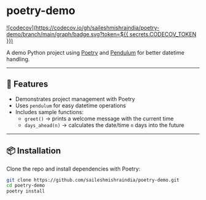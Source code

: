 # poetry-demo
[![codecov](https://codecov.io/gh/saileshmishraindia/poetry-demo/branch/main/graph/badge.svg?token=${{ secrets.CODECOV_TOKEN }})](https://codecov.io/gh/saileshmishraindia/poetry-demo)


A demo Python project using [Poetry](https://python-poetry.org/) and [Pendulum](https://pendulum.eustace.io/) for better datetime handling.

---

## 🚀 Features
- Demonstrates project management with Poetry
- Uses `pendulum` for easy datetime operations
- Includes sample functions:
  - `greet()` → prints a welcome message with the current time
  - `days_ahead(n)` → calculates the date/time `n` days into the future

---

## 📦 Installation

Clone the repo and install dependencies with Poetry:

```bash
git clone https://github.com/saileshmishraindia/poetry-demo.git
cd poetry-demo
poetry install

